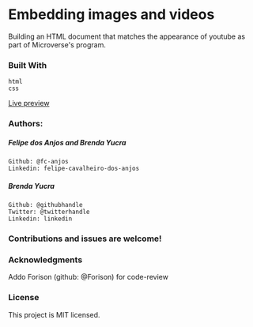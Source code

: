 # Embedding images and videos 

  Building an HTML document that matches the appearance of youtube as part of Microverse's program.

### Built With
    
    html
    css 

[Live preview](https://fc-anjos.github.io/embedding-images-and-videos/)

### Authors:
##### Felipe dos Anjos and Brenda Yucra

    Github: @fc-anjos
    Linkedin: felipe-cavalheiro-dos-anjos

##### Brenda Yucra

    Github: @githubhandle
    Twitter: @twitterhandle
    Linkedin: linkedin


### Contributions and issues are welcome!

### Acknowledgments
    
   Addo Forison (github: @Forison) for code-review  

### License
This project is MIT licensed.
